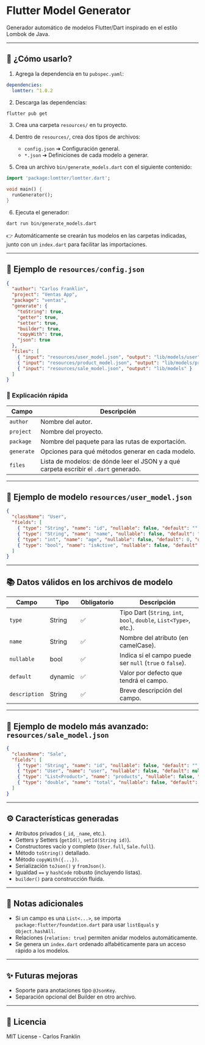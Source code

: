 # Flutter Model Generator

Generador automático de modelos Flutter/Dart inspirado en el estilo Lombok de Java.

---

## 🚀 ¿Cómo usarlo?

1. Agrega la dependencia en tu `pubspec.yaml`:

```yaml
dependencies:
  lomtter: ^1.0.2
```

2. Descarga las dependencias:

```bash
flutter pub get
```

3. Crea una carpeta `resources/` en tu proyecto.
4. Dentro de `resources/`, crea dos tipos de archivos:
   - `config.json` ➔ Configuración general.
   - `*.json` ➔ Definiciones de cada modelo a generar.

5. Crea un archivo `bin/generate_models.dart` con el siguiente contenido:

```dart
import 'package:lomtter/lomtter.dart';

void main() {
  runGenerator();
}
```

6. Ejecuta el generador:

```bash
dart run bin/generate_models.dart
```

👉 Automáticamente se crearán tus modelos en las carpetas indicadas, junto con un `index.dart` para facilitar las importaciones.

---

## 📄 Ejemplo de `resources/config.json`

```json
{
  "author": "Carlos Franklin",
  "project": "Ventas App",
  "package": "ventas",
  "generate": {
    "toString": true,
    "getter": true,
    "setter": true,
    "builder": true,
    "copyWith": true,
    "json": true
  },
  "files": [
    { "input": "resources/user_model.json", "output": "lib/models/user" },
    { "input": "resources/product_model.json", "output": "lib/models/product" },
    { "input": "resources/sale_model.json", "output": "lib/models" }
  ]
}
```

### 🔹 Explicación rápida

| Campo    | Descripción |
| -------- | ----------- |
| `author`   | Nombre del autor. |
| `project`  | Nombre del proyecto. |
| `package`  | Nombre del paquete para las rutas de exportación. |
| `generate` | Opciones para qué métodos generar en cada modelo. |
| `files`    | Lista de modelos: de dónde leer el JSON y a qué carpeta escribir el `.dart` generado. |

---

## 📄 Ejemplo de modelo `resources/user_model.json`

```json
{
  "className": "User",
  "fields": [
    { "type": "String", "name": "id", "nullable": false, "default": "", "description": "Identificador único del usuario" },
    { "type": "String", "name": "name", "nullable": false, "default": "", "description": "Nombre completo del usuario" },
    { "type": "int", "name": "age", "nullable": false, "default": 0, "description": "Edad del usuario" },
    { "type": "bool", "name": "isActive", "nullable": false, "default": true, "description": "Indica si el usuario está activo" }
  ]
}
```

---

## 📚 Datos válidos en los archivos de modelo

| Campo       | Tipo    | Obligatorio | Descripción |
| ----------- | ------- | ----------- | ------------ |
| `type`        | String  | ✅ | Tipo Dart (`String`, `int`, `bool`, `double`, `List<Type>`, etc.). |
| `name`        | String  | ✅ | Nombre del atributo (en camelCase). |
| `nullable`    | bool    | ✅ | Indica si el campo puede ser `null` (`true` o `false`). |
| `default`     | dynamic | ✅ | Valor por defecto que tendrá el campo. |
| `description` | String  | ✅ | Breve descripción del campo. |

---

## 📄 Ejemplo de modelo más avanzado: `resources/sale_model.json`

```json
{
  "className": "Sale",
  "fields": [
    { "type": "String", "name": "id", "nullable": false, "default": "", "description": "ID de la venta" },
    { "type": "User", "name": "user", "nullable": false, "default": null, "relation": true, "description": "Usuario que realizó la venta" },
    { "type": "List<Product>", "name": "products", "nullable": false, "default": [], "relation": true, "description": "Lista de productos vendidos" },
    { "type": "double", "name": "total", "nullable": false, "default": 0.0, "description": "Monto total de la venta" }
  ]
}
```

---

## ⚙️ Características generadas

- Atributos privados (`_id`, `_name`, etc.).
- Getters y Setters (`getId()`, `setId(String id)`).
- Constructores vacío y completo (`User.full`, `Sale.full`).
- Método `toString()` detallado.
- Método `copyWith({...})`.
- Serialización `toJson()` y `fromJson()`.
- Igualdad `==` y `hashCode` robusto (incluyendo listas).
- `builder()` para construcción fluida.

---

## 📢 Notas adicionales

- Si un campo es una `List<...>`, se importa `package:flutter/foundation.dart` para usar `listEquals` y `Object.hashAll`.
- Relaciones (`relation: true`) permiten anidar modelos automáticamente.
- Se genera un `index.dart` ordenado alfabéticamente para un acceso rápido a los modelos.

---

## ✨ Futuras mejoras

- Soporte para anotaciones tipo `@JsonKey`.
- Separación opcional del Builder en otro archivo.

---

## 📜 Licencia

MIT License - Carlos Franklin

